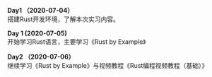 **Day1 （2020-07-04）**\
搭建Rust开发环境，了解本次实习内容。

**Day 1 (2020-07-05)**\
开始学习Rust语言，主要学习《Rust by Example》

**Day2 （2020-07-06）**\
继续学习《Rust by Example》与视频教程《Rust编程视频教程（基础）》
